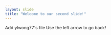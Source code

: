 ```yaml
---
layout: slide
title: "Welcome to our second slide!"
---
```

Add ylwong77's file
Use the left arrow to go back!
